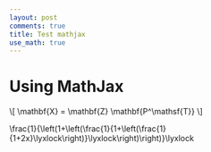 ```yaml
---
layout: post
comments: true
title: Test mathjax
use_math: true
---
```


# Using MathJax

\\[ \mathbf{X} = \mathbf{Z} \mathbf{P^\mathsf{T}} \\]

\\frac{1}{\left(1+\left(\frac{1}{1+\left(\frac{1}{1+2x}\lyxlock\right)}\lyxlock\right)\right)}\\lyxlock
